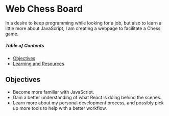 # Web Chess Board
In a desire to keep programming while looking for a job, but also to learn a little more about JavaScript, I am creating a webpage to facilitate a Chess game.

##### Table of Contents
- [Objectives](#objectives)
- [Learning and Resources](https://github.com/BobbyTerence/ChessBoard/blob/main/lessons-learned.md)

## Objectives
 - Become more familiar with JavaScript.
 - Gain a better understanding of what React is doing behind the scenes.
 - Learn more about my personal development process, and possibly pick up more tools to help with a better workflow.